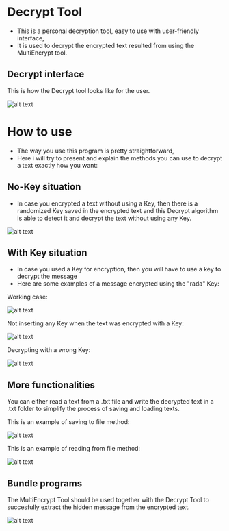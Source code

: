 # Decrypt Tool

* This is a personal decryption tool, easy to use with user-friendly interface,
* It is used to decrypt the encrypted text resulted from using the MultiEncrypt tool.


## Decrypt interface

This is how the Decrypt tool looks like for the user.

![alt text](https://github.com/andrei-voia/decrypt_tool/blob/master/Screenshot_7.png "looks")


# How to use

* The way you use this program is pretty straightforward,
* Here i will try to present and explain the methods you can use to decrypt a text exactly how you want:

## No-Key situation

* In case you encrypted a text without using a Key, then there is a randomized Key saved in the encrypted text and this Decrypt algorithm is able to detect it and decrypt the text without using any Key.

![alt text](https://github.com/andrei-voia/decrypt_tool/blob/master/Screenshot_3.png "looks")


## With Key situation

* In case you used a Key for encryption, then you will have to use a key to decrypt the message
* Here are some examples of a message encrypted using the "rada" Key:


Working case:

![alt text](https://github.com/andrei-voia/decrypt_tool/blob/master/Screenshot_5.png "looks")


Not inserting any Key when the text was encrypted with a Key:

![alt text](https://github.com/andrei-voia/decrypt_tool/blob/master/Screenshot_4.png "looks")


Decrypting with a wrong Key:

![alt text](https://github.com/andrei-voia/decrypt_tool/blob/master/Screenshot_8.png "looks")


## More functionalities

You can either read a text from a .txt file and write the decrypted text in a .txt folder to simplify the process of saving and loading texts.

This is an example of saving to file method:

![alt text](https://github.com/andrei-voia/decrypt_tool/blob/master/Screenshot_6.png "looks")


This is an example of reading from file method:

![alt text](https://github.com/andrei-voia/decrypt_tool/blob/master/Screenshot_2.png "looks")


## Bundle programs

The MultiEncrypt Tool should be used together with the Decrypt Tool to succesfully extract the hidden message from the encrypted text.

![alt text](https://github.com/andrei-voia/decrypt_tool/blob/master/Screenshot_1.png "looks")

